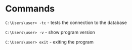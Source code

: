 # Commands
`C:\Users\user> -tc` - tests the connection to the database

`C:\Users\user> -v` - show program version

`C:\Users\user> exit` - exiting the program